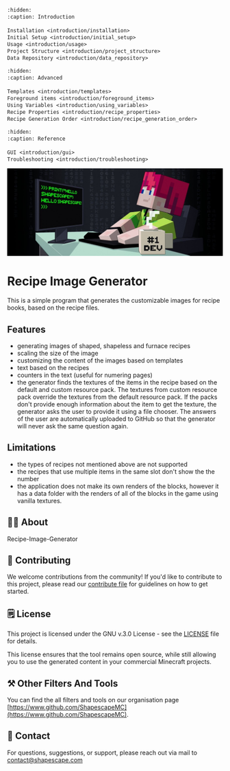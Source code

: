 ```{toctree}
:hidden:
:caption: Introduction

Installation <introduction/installation>
Initial Setup <introduction/initial_setup>
Usage <introduction/usage>
Project Structure <introduction/project_structure>
Data Repository <introduction/data_repository>
```

```{toctree}
:hidden:
:caption: Advanced

Templates <introduction/templates>
Foreground items <introduction/foreground_items>
Using Variables <introduction/using_variables>
Recipe Properties <introduction/recipe_properties>
Recipe Generation Order <introduction/recipe_generation_order>
```

```{toctree}
:hidden:
:caption: Reference

GUI <introduction/gui>
Troubleshooting <introduction/troubleshooting>
```

![](../header.jpg)

# Recipe Image Generator
This is a simple program that generates the customizable images for recipe books, based on the recipe files.

## Features
- generating images of shaped, shapeless and furnace recipes
- scaling the size of the image
- customizing the content of the images based on templates
- text based on the recipes
- counters in the text (useful for numering pages)
- the generator finds the textures of the items in the recipe based on the default and custom resource pack. The textures from custom resource pack override the textures from the default resource pack. If the packs don't provide enough information about the item to get the texture, the generator asks the user to provide it using a file chooser. The answers of the user are automatically uploaded to GitHub so that the generator will never ask the same question again.

## Limitations
- the types of recipes not mentioned above are not supported
- the recipes that use multiple items in the same slot don't show the the number
- the application does not make its own renders of the blocks, however it has a data folder with the renders of all of the blocks in the game using vanilla textures.

## 🧑‍🏫 About
Recipe-Image-Generator

## 👷 Contributing
We welcome contributions from the community! If you'd like to contribute to this project, please read our [contribute file](https://www.github.com/ShapescapeMC/Recipe-Image-Generator/blob/main/CONTRIBUTING.md) for guidelines on how to get started.

## 🗒️ License
This project is licensed under the GNU v.3.0 License - see the [LICENSE](https://github.com/ShapescapeMC/Recipe-Image-Generator/blob/main/LICENSE) file for details.

This license ensures that the tool remains open source, while still allowing you to use the generated content in your commercial Minecraft projects.

## ⚒️ Other Filters And Tools
You can find the all filters and tools on our organisation page [https://www.github.com/ShapescapeMC](https://www.github.com/ShapescapeMC).

## 📧 Contact
For questions, suggestions, or support, please reach out via mail to [contact@shapescape.com](mailto:contact@shapescape.com)
